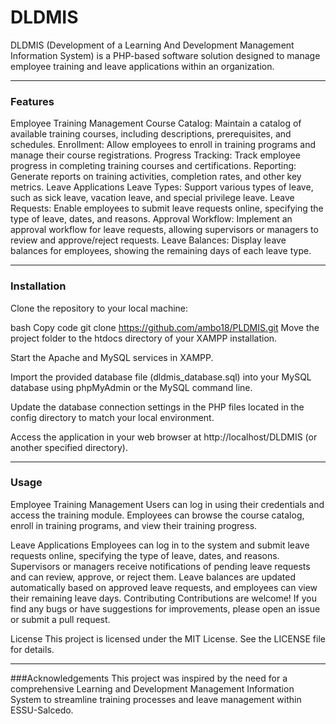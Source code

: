 # DLDMIS
DLDMIS (Development of a Learning And Development Management Information System) is a PHP-based software solution designed to manage employee training and leave applications within an organization.

------------------------------------------- 

### Features
Employee Training Management
Course Catalog: Maintain a catalog of available training courses, including descriptions, prerequisites, and schedules.
Enrollment: Allow employees to enroll in training programs and manage their course registrations.
Progress Tracking: Track employee progress in completing training courses and certifications.
Reporting: Generate reports on training activities, completion rates, and other key metrics.
Leave Applications
Leave Types: Support various types of leave, such as sick leave, vacation leave, and special privilege leave.
Leave Requests: Enable employees to submit leave requests online, specifying the type of leave, dates, and reasons.
Approval Workflow: Implement an approval workflow for leave requests, allowing supervisors or managers to review and approve/reject requests.
Leave Balances: Display leave balances for employees, showing the remaining days of each leave type.

------------------------------------------- 

### Installation
Clone the repository to your local machine:

bash
Copy code
git clone https://github.com/ambo18/PLDMIS.git
Move the project folder to the htdocs directory of your XAMPP installation.

Start the Apache and MySQL services in XAMPP.

Import the provided database file (dldmis_database.sql) into your MySQL database using phpMyAdmin or the MySQL command line.

Update the database connection settings in the PHP files located in the config directory to match your local environment.

Access the application in your web browser at http://localhost/DLDMIS (or another specified directory).

------------------------------------------- 

### Usage
Employee Training Management
Users can log in using their credentials and access the training module.
Employees can browse the course catalog, enroll in training programs, and view their training progress.

Leave Applications
Employees can log in to the system and submit leave requests online, specifying the type of leave, dates, and reasons.
Supervisors or managers receive notifications of pending leave requests and can review, approve, or reject them.
Leave balances are updated automatically based on approved leave requests, and employees can view their remaining leave days.
Contributing
Contributions are welcome! If you find any bugs or have suggestions for improvements, please open an issue or submit a pull request.

License
This project is licensed under the MIT License. See the LICENSE file for details.

------------------------------------------- 

###Acknowledgements
This project was inspired by the need for a comprehensive Learning and Development Management Information System to streamline training processes and leave management within ESSU-Salcedo.
